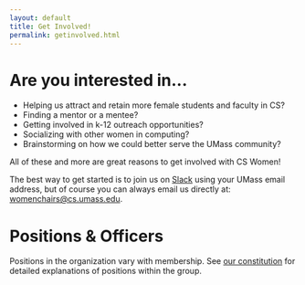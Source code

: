 ```yaml
---
layout: default
title: Get Involved!
permalink: getinvolved.html
---
```


# Are you interested in...

 - Helping us attract and retain more female students and faculty in CS?
 - Finding a mentor or a mentee? 
 - Getting involved in k-12 outreach opportunities? 
 - Socializing with other women in computing? 
 - Brainstorming on how we could better serve the UMass community? 

All of these and more are great reasons to get involved with CS Women! 

The best way to get started is to join us on [Slack](http://cswomen.slack.com) using your UMass email address, but of course you can always email us directly at: womenchairs@cs.umass.edu.

# Positions & Officers
Positions in the organization vary with membership. See [our constitution](https://github.com/CSWomenUMass/gso/blob/master/constitution/main.pdf) for detailed explanations of positions within the group.


<!-- ![Emma Strubell](/images/strubell.jpg){:class="officers"}
*Emma Strubell, Graduate Co-Chair*

![Emma Tosch](/images/tosch.jpg){:class="officers"}
*Emma Tosch, Graduate Co-Chair*

![Cassie Corey](/images/corey.jpg){:class="officers"}
*Cassie Corey, Undergraduate Co-Chair*

![Supriya Kankure](/images/kanure.jpg){:class="officers"}
*Supriya Kanure, Undergraduate Co-Chair*
-->
